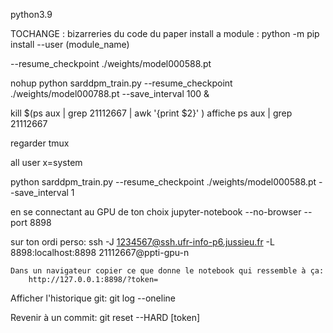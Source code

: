 python3.9

TOCHANGE : bizarreries du code du paper
install a module : 
python -m pip install --user (module_name)

--resume_checkpoint ./weights/model000588.pt

nohup python sarddpm_train.py --resume_checkpoint ./weights/model000788.pt --save_interval 100 &


kill $(ps aux | grep 21112667 | awk '{print $2}' )
affiche
ps aux | grep 21112667

regarder tmux

all user x=system

python sarddpm_train.py --resume_checkpoint ./weights/model000588.pt --save_interval 1

en se connectant au GPU de ton choix
    jupyter-notebook --no-browser --port 8898

sur ton ordi perso: 
        ssh -J 1234567@ssh.ufr-info-p6.jussieu.fr -L 8898:localhost:8898 21112667@ppti-gpu-n

    Dans un navigateur copier ce que donne le notebook qui ressemble à ça:
        http://127.0.0.1:8898/?token=

Afficher l'historique git:
git log --oneline

Revenir à un commit:
git reset --HARD [token]